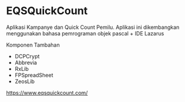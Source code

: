 # EQSQuickCount
Aplikasi Kampanye dan Quick Count Pemilu. Aplikasi ini dikembangkan menggunakan bahasa pemrograman objek pascal + IDE Lazarus

Komponen Tambahan

- DCPCrypt
- Abbrevia
- RxLib
- FPSpreadSheet
- ZeosLib

https://www.eqsquickcount.com/
